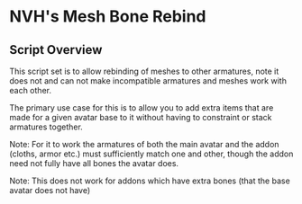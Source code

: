 # NVH's Mesh Bone Rebind

## Script Overview

This script set is to allow rebinding of meshes to other armatures, note it does not and can not make incompatible armatures and meshes work with each other.  

The primary use case for this is to allow you to add extra items that are made for a given avatar base to it without having to constraint or stack armatures together.  

Note: For it to work the armatures of both the main avatar and the addon (cloths, armor etc.) must sufficiently match one and other, though the addon need not fully have all bones the avatar does.  

Note: This does not work for addons which have extra bones (that the base avatar does not have)


